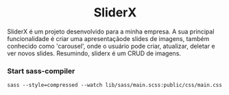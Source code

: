<h1 align='center'>SliderX</h1>

SliderX é um projeto desenvolvido para a minha empresa.
A sua principal funcionalidade é criar uma apresentaçãode slides de imagens,
também conhecido como 'carousel', onde o usuário pode criar, atualizar, deletar e ver novos slides.
Resumindo, sliderx é um CRUD de imagens.

### Start sass-compiler

```shell
sass --style=compressed --watch lib/sass/main.scss:public/css/main.css
```
